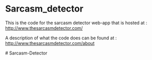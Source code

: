 Sarcasm_detector
================

This is the code for the sarcasm detector web-app that is hosted at :   http://www.thesarcasmdetector.com/

A description of what the code does can be found at :  http://www.thesarcasmdetector.com/about


#   S a r c a s m - D e t e c t o r  
 